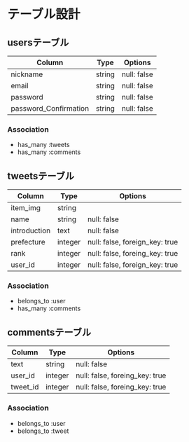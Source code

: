 # テーブル設計

## usersテーブル
| Column                | Type    | Options     |
| --------------------- | ------- | ----------- |
| nickname              | string  | null: false |
| email                 | string  | null: false |
| password              | string  | null: false |
| password_Confirmation | string  | null: false |

### Association
- has_many :tweets
- has_many :comments


## tweetsテーブル
| Column                | Type       | Options                        |
| --------------------- | ---------- | ------------------------------ |
| item_img              | string     |                                |
| name                  | string     | null: false                    |
| introduction          | text       | null: false                    |
| prefecture            | integer    | null: false, foreign_key: true |
| rank                  | integer    | null: false, foreing_key: true |
| user_id               | integer    | null: false, foreign_key: true |

### Association
- belongs_to :user
- has_many :comments

## commentsテーブル
| Column                | Type    | Options                        |
| --------------------- | ------- | ------------------------------ |
| text                  | string  | null: false                    |
| user_id               | integer | null: false, foreing_key: true |
| tweet_id              | integer | null: false, foreing_key: true |

### Association
- belongs_to :user
- belongs_to :tweet